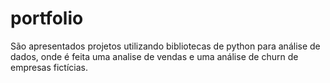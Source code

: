 # portfolio
São apresentados projetos utilizando bibliotecas de python para análise de dados, onde é feita uma analise de vendas e uma análise de churn de empresas fictícias.
